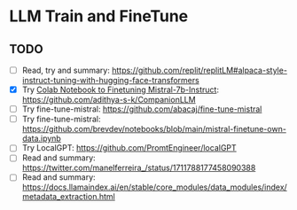# LLM Train and FineTune

## TODO

- [ ] Read, try and summary: https://github.com/replit/replitLM#alpaca-style-instruct-tuning-with-hugging-face-transformers
- [x] Try [Colab Notebook to Finetuning Mistral-7b-Instruct](https://adithyask.medium.com/a-beginners-guide-to-fine-tuning-mistral-7b-instruct-model-0f39647b20fe): https://github.com/adithya-s-k/CompanionLLM
- [ ] Try fine-tune-mistral: https://github.com/abacaj/fine-tune-mistral
- [ ] Try fine-tune-mistral: https://github.com/brevdev/notebooks/blob/main/mistral-finetune-own-data.ipynb
- [ ] Try LocalGPT: https://github.com/PromtEngineer/localGPT
- [ ] Read and summary: https://twitter.com/manelferreira_/status/1711788177458090388
- [ ] Read and summary: https://docs.llamaindex.ai/en/stable/core_modules/data_modules/index/metadata_extraction.html
